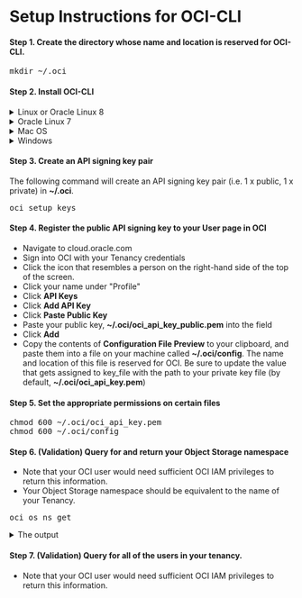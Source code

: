 # Setup Instructions for OCI-CLI

#### Step 1. Create the directory whose name and location is reserved for OCI-CLI.
<pre>
mkdir ~/.oci
</pre>

#### Step 2. Install OCI-CLI
<details>
	<summary>Linux or Oracle Linux 8</summary>
<p></p>
If you are using a Linux or Oracle Linux 8, install OCI-CLI with this command.
<p></p>
<pre>
bash -c "$(curl -L https://raw.githubusercontent.com/oracle/oci-cli/master/scripts/install/install.sh)"
</pre>
</details>
<details>
	<summary>Oracle Linux 7</summary>
<p></p>
If you are using a Oracle Linux 7, install OCI-CLI with yum.
<p></p>
<pre>
sudo yum install python36-oci-cli
</pre>
</details>
<details>
	<summary>Mac OS</summary>
<p></p>
If you are using a MAC OS, install OCI-CLI with homebrew.
<p></p>
<pre>
brew update && brew install oci-cli
</pre>
</details>
<details>
	<summary>Windows</summary>
<p></p>

If you are using Windows, please refer to the <b>Windows</b> section in the [Quickstart from the Oracle documentation](https://docs.oracle.com/en-us/iaas/Content/API/SDKDocs/cliinstall.htm#Quickstart).
</details>

#### Step 3. Create an API signing key pair
The following command will create an API signing key pair (i.e. 1 x public, 1 x private) in <b>\~/.oci</b>.
<pre>
oci setup keys
</pre>

#### Step 4. Register the public API signing key to your User page in OCI

- Navigate to cloud.oracle.com
- Sign into OCI with your Tenancy credentials
- Click the icon that resembles a person on the right-hand side of the top of the screen.
- Click your name under "Profile"
- Click <b>API Keys</b>
- Click <b>Add API Key</b>
- Click <b>Paste Public Key</b>
- Paste your public key, <b>~/.oci/oci_api_key_public.pem</b> into the field
- Click <b>Add</b>
- Copy the contents of <b>Configuration File Preview</b> to your clipboard, and paste them into a file on your machine called <b>\~/.oci/config</b>. The name and location of this file is reserved for OCI. Be sure to update the value that gets assigned to key_file with the path to your private key file (by default, <b>\~/.oci/oci_api_key.pem</b>)

#### Step 5. Set the appropriate permissions on certain files
<pre>
chmod 600 ~/.oci/oci_api_key.pem
chmod 600 ~/.oci/config
</pre>

#### Step 6. (Validation) Query for and return your Object Storage namespace
- Note that your OCI user would need sufficient OCI IAM privileges to return this information.
- Your Object Storage namespace should be equivalent to the name of your Tenancy.
<pre>
oci os ns get
</pre>
<details>
	<summary>The output</summary>
<pre>
{
  "data": "YOUR_OBJECT_STORAGE_NAMESPACE"
}
</pre>
</details>

#### Step 7. (Validation) Query for all of the users in your tenancy.
- Note that your OCI user would need sufficient OCI IAM privileges to return this information.